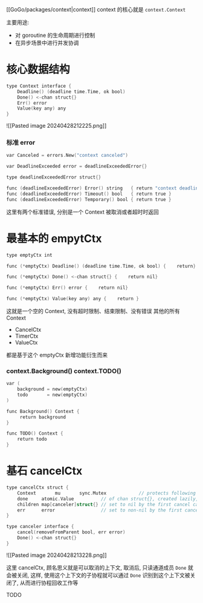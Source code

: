 [[GoGo/packages/context|context]]
context 的核心就是 `context.Context`

主要用途:
- 对 goroutine 的生命周期进行控制
- 在异步场景中进行并发协调

# 核心数据结构
```go
type Context interface {
	Deadline() (deadline time.Time, ok bool)
    Done() <-chan struct{}    
    Err() error    
    Value(key any) any
}
```
![[Pasted image 20240428212225.png]]

### 标准 error
```go
var Canceled = errors.New("context canceled")

var DeadlineExceeded error = deadlineExceededError{}

type deadlineExceededError struct{}

func (deadlineExceededError) Error() string   { return "context deadline exceeded" }
func (deadlineExceededError) Timeout() bool   { return true }
func (deadlineExceededError) Temporary() bool { return true }
```
这里有两个标准错误, 分别是一个 Context 被取消或者超时时返回


# 最基本的 empytCtx
```go
type emptyCtx int

func (*emptyCtx) Deadline() (deadline time.Time, ok bool) {    return}

func (*emptyCtx) Done() <-chan struct{} {    return nil}

func (*emptyCtx) Err() error {    return nil}

func (*emptyCtx) Value(key any) any {    return }
```
这就是一个空的 Context, 没有超时限制、结束限制、没有错误
其他的所有 Context
- CancelCtx
- TimerCtx
- ValueCtx

都是基于这个 emptyCtx 新增功能衍生而来


### context.Background() context.TODO()
```go
var (    
	background = new(emptyCtx)    
	todo       = new(emptyCtx)
)

func Background() Context {    
	 return background
}

func TODO() Context {
	return todo
}
```


# 基石 cancelCtx
```go
type cancelCtx struct {
	Context       mu       sync.Mutex            // protects following fields
	done     atomic.Value          // of chan struct{}, created lazily, closed by first cancel call    
	children map[canceler]struct{} // set to nil by the first cancel call    
	err      error                 // set to non-nil by the first cancel call
}

type canceler interface {    
	cancel(removeFromParent bool, err error)    
	Done() <-chan struct{}
}
```

![[Pasted image 20240428213228.png]]

这里 cancelCtx, 顾名思义就是可以取消的上下文, 
取消后, 只读通道成员 `Done` 就会被关闭, 
这样, 使用这个上下文的子协程就可以通过 `Done` 识别到这个上下文被关闭了, 从而进行协程回收工作等


TODO
